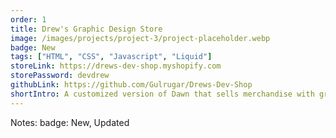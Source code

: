 ```yaml
---
order: 1
title: Drew's Graphic Design Store
image: /images/projects/project-3/project-placeholder.webp
badge: New
tags: ["HTML", "CSS", "Javascript", "Liquid"]
storeLink: https://drews-dev-shop.myshopify.com
storePassword: devdrew
githubLink: https://github.com/Gulrugar/Drews-Dev-Shop
shortIntro: A customized version of Dawn that sells merchandise with graphic designs
---
```


Notes:
badge: New, Updated
